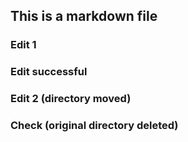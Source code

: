 ## This is a markdown file
### Edit 1
### Edit successful
### Edit 2 (directory moved)
### Check (original directory deleted)
